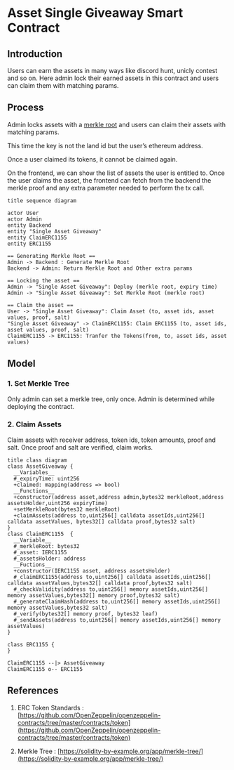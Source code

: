 # Asset Single Giveaway Smart Contract

## Introduction

Users can earn the assets in many ways like discord hunt, unicly contest and so on.
Here admin lock their earned assets in this contract and users can claim them with matching params.

## Process

Admin locks assets with a [merkle root](https://solidity-by-example.org/app/merkle-tree/) and users can claim their assets with matching params.

This time the key is not the land id but the user’s ethereum address.

Once a user claimed its tokens, it cannot be claimed again.

On the frontend, we can show the list of assets the user is entitled to. Once the user claims the asset, the frontend can fetch from the backend the merkle proof and any extra parameter needed to perform the tx call.

```plantuml
title sequence diagram

actor User
actor Admin
entity Backend
entity "Single Asset Giveaway"
entity ClaimERC1155
entity ERC1155

== Generating Merkle Root ==
Admin -> Backend : Generate Merkle Root
Backend -> Admin: Return Merkle Root and Other extra params

== Locking the asset ==
Admin -> "Single Asset Giveaway": Deploy (merkle root, expiry time)
Admin -> "Single Asset Giveaway": Set Merkle Root (merkle root)

== Claim the asset ==
User -> "Single Asset Giveaway": Claim Asset (to, asset ids, asset values, proof, salt)
"Single Asset Giveaway" -> ClaimERC1155: Claim ERC1155 (to, asset ids, asset values, proof, salt)
ClaimERC1155 -> ERC1155: Tranfer the Tokens(from, to, asset ids, asset values)
```

## Model

### 1. Set Merkle Tree

Only admin can set a merkle tree, only once. Admin is determined while deploying the contract.

### 2. Claim Assets

Claim assets with receiver address, token ids, token amounts, proof and salt.
Once proof and salt are verified, claim works.

```plantuml
title class diagram
class AssetGiveaway {
  __Variables__
  #_expiryTime: uint256
  +claimed: mapping(address => bool)
  __Functions__
  +constructor(address asset,address admin,bytes32 merkleRoot,address assetsHolder,uint256 expiryTime)
  +setMerkleRoot(bytes32 merkleRoot)
  +claimAssets(address to,uint256[] calldata assetIds,uint256[] calldata assetValues, bytes32[] calldata proof,bytes32 salt)
}
class ClaimERC1155  {
  __Variable__
  #_merkleRoot: bytes32
  #_asset: IERC1155
  #_assetsHolder: address
  __Fuctions__
  +constructor(IERC1155 asset, address assetsHolder)
  #_claimERC1155(address to,uint256[] calldata assetIds,uint256[] calldata assetValues,bytes32[] calldata proof,bytes32 salt)
  #_checkValidity(address to,uint256[] memory assetIds,uint256[] memory assetValues,bytes32[] memory proof,bytes32 salt)
  #_generateClaimHash(address to,uint256[] memory assetIds,uint256[] memory assetValues,bytes32 salt)
  #_verify(bytes32[] memory proof, bytes32 leaf)
  #_sendAssets(address to,uint256[] memory assetIds,uint256[] memory assetValues)
}

class ERC1155 {
}

ClaimERC1155 --|> AssetGiveaway
ClaimERC1155 o-- ERC1155
```

## References

1. ERC Token Standards : [https://github.com/OpenZeppelin/openzeppelin-contracts/tree/master/contracts/token](https://github.com/OpenZeppelin/openzeppelin-contracts/tree/master/contracts/token)

2. Merkle Tree : [https://solidity-by-example.org/app/merkle-tree/](https://solidity-by-example.org/app/merkle-tree/)